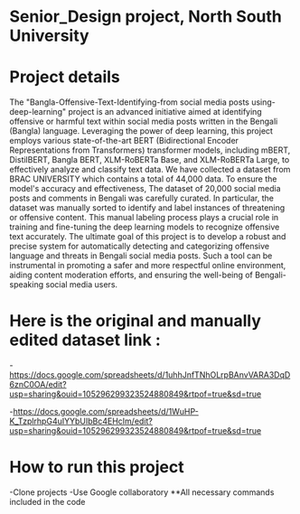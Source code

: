 # Senior_Design project, North South University 
# Project details 
The "Bangla-Offensive-Text-Identifying-from social media posts using-deep-learning" project is an advanced initiative aimed at identifying offensive or harmful text within social media posts written in the Bengali (Bangla) language. Leveraging the power of deep learning, this project employs various state-of-the-art BERT (Bidirectional Encoder Representations from Transformers) transformer models, including mBERT, DistilBERT, Bangla BERT, XLM-RoBERTa Base, and XLM-RoBERTa Large, to effectively analyze and classify text data.
We have collected a dataset from BRAC UNIVERSITY which contains a total of 44,000 data. To ensure the model's accuracy and effectiveness, The dataset of 20,000 social media posts and comments in Bengali was carefully curated. In particular, the dataset was manually sorted to identify and label instances of threatening or offensive content. This manual labeling process plays a crucial role in training and fine-tuning the deep learning models to recognize offensive text accurately.
The ultimate goal of this project is to develop a robust and precise system for automatically detecting and categorizing offensive language and threats in Bengali social media posts. Such a tool can be instrumental in promoting a safer and more respectful online environment, aiding content moderation efforts, and ensuring the well-being of Bengali-speaking social media users.

# Here is the original and manually edited dataset link :
-https://docs.google.com/spreadsheets/d/1uhhJnfTNhOLrpBAnvVARA3DqD6znC0OA/edit?usp=sharing&ouid=105296299323524880849&rtpof=true&sd=true

-https://docs.google.com/spreadsheets/d/1WuHP-K_TzplrhpG4uIYYbUIbBc4EHcIm/edit?usp=sharing&ouid=105296299323524880849&rtpof=true&sd=true

# How to run this project
-Clone projects
-Use Google collaboratory 
**All necessary commands included in the code
